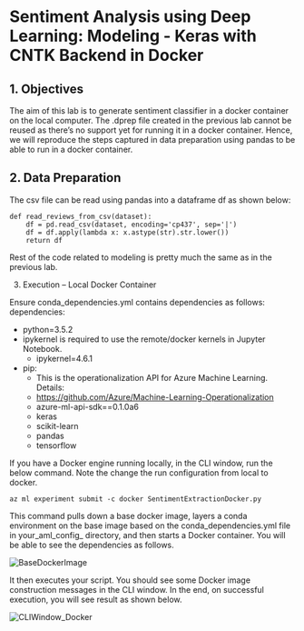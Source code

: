 # Sentiment Analysis using Deep Learning: Modeling - Keras with CNTK Backend in Docker

## 1. Objectives

The aim of this lab is to generate sentiment classifier in a docker container on the local computer. The .dprep file created in the previous lab cannot be reused as there’s no support yet for running it in a docker container. Hence, we will reproduce the steps captured in data preparation using pandas to be able to run in a docker container.

## 2. Data Preparation

The csv file can be read using pandas into a dataframe df as shown below:

```
def read_reviews_from_csv(dataset):
    df = pd.read_csv(dataset, encoding='cp437', sep='|')
    df = df.apply(lambda x: x.astype(str).str.lower())
    return df
```

Rest of the code related to modeling is pretty much the same as in the previous lab.

3. Execution – Local Docker Container

Ensure conda_dependencies.yml contains dependencies as follows:
dependencies:
  - python=3.5.2
  - ipykernel is required to use the remote/docker kernels in Jupyter Notebook.
    * ipykernel=4.6.1
  - pip:
    * This is the operationalization API for Azure Machine Learning. Details:
    * https://github.com/Azure/Machine-Learning-Operationalization
    * azure-ml-api-sdk==0.1.0a6
    * keras
    * scikit-learn
    * pandas
    * tensorflow
    
If you have a Docker engine running locally, in the CLI window, run the below command. Note the change the run configuration from local to docker.

```
az ml experiment submit -c docker SentimentExtractionDocker.py
```

This command pulls down a base docker image, layers a conda environment on the base image based on the conda_dependencies.yml file in your_aml_config_ directory, and then starts a Docker container. You will be able to see the dependencies as follows.

![BaseDockerImage]()

It then executes your script. You should see some Docker image construction messages in the CLI window. In the end, on successful execution, you will see result as shown below.

![CLIWindow_Docker]()
